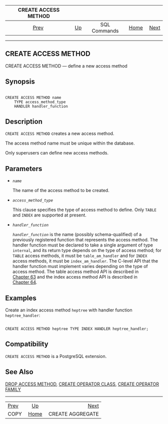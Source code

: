 

|      CREATE ACCESS METHOD     |                                        |              |                                                       |                                                      |
| :---------------------------: | :------------------------------------- | :----------: | ----------------------------------------------------: | ---------------------------------------------------: |
| [Prev](sql-copy.html "COPY")  | [Up](sql-commands.html "SQL Commands") | SQL Commands | [Home](index.html "PostgreSQL 17devel Documentation") |  [Next](sql-createaggregate.html "CREATE AGGREGATE") |

***

## CREATE ACCESS METHOD

CREATE ACCESS METHOD — define a new access method

## Synopsis

```

CREATE ACCESS METHOD name
    TYPE access_method_type
    HANDLER handler_function
```

## Description

`CREATE ACCESS METHOD` creates a new access method.

The access method name must be unique within the database.

Only superusers can define new access methods.

## Parameters

* *`name`*

    The name of the access method to be created.

* *`access_method_type`*

    This clause specifies the type of access method to define. Only `TABLE` and `INDEX` are supported at present.

* *`handler_function`*

    *`handler_function`* is the name (possibly schema-qualified) of a previously registered function that represents the access method. The handler function must be declared to take a single argument of type `internal`, and its return type depends on the type of access method; for `TABLE` access methods, it must be `table_am_handler` and for `INDEX` access methods, it must be `index_am_handler`. The C-level API that the handler function must implement varies depending on the type of access method. The table access method API is described in [Chapter 63](tableam.html "Chapter 63. Table Access Method Interface Definition") and the index access method API is described in [Chapter 64](indexam.html "Chapter 64. Index Access Method Interface Definition").

## Examples

Create an index access method `heptree` with handler function `heptree_handler`:

```

CREATE ACCESS METHOD heptree TYPE INDEX HANDLER heptree_handler;
```

## Compatibility

`CREATE ACCESS METHOD` is a PostgreSQL extension.

## See Also

[DROP ACCESS METHOD](sql-drop-access-method.html "DROP ACCESS METHOD"), [CREATE OPERATOR CLASS](sql-createopclass.html "CREATE OPERATOR CLASS"), [CREATE OPERATOR FAMILY](sql-createopfamily.html "CREATE OPERATOR FAMILY")

***

|                               |                                                       |                                                      |
| :---------------------------- | :---------------------------------------------------: | ---------------------------------------------------: |
| [Prev](sql-copy.html "COPY")  |         [Up](sql-commands.html "SQL Commands")        |  [Next](sql-createaggregate.html "CREATE AGGREGATE") |
| COPY                          | [Home](index.html "PostgreSQL 17devel Documentation") |                                     CREATE AGGREGATE |
